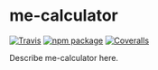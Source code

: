 # me-calculator

[![Travis][build-badge]][build]
[![npm package][npm-badge]][npm]
[![Coveralls][coveralls-badge]][coveralls]

Describe me-calculator here.

[build-badge]: https://travis-ci.org/MethodExists/me-calculator.svg?branch=master
[build]: https://travis-ci.org/MethodExists/me-calculator

[npm-badge]: https://img.shields.io/npm/v/@methodexists/me-calculator.png?style=flat-square
[npm]: https://www.npmjs.org/package/@methodexists/me-calculator

[coveralls-badge]: https://coveralls.io/repos/github/MethodExists/me-calculator/badge.svg
[coveralls]: https://coveralls.io/github/MethodExists/me-calculator
